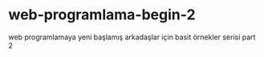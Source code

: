# web-programlama-begin-2
web programlamaya yeni başlamış arkadaşlar için basit örnekler serisi part 2
